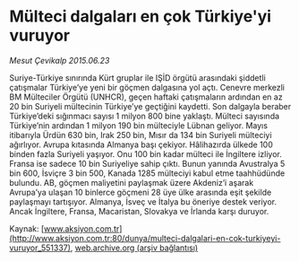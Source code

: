 # Mülteci dalgaları en çok Türkiye'yi vuruyor

*Mesut Çevikalp 2015.06.23*

<div class="pNewsDetailMainContent" itemprop="articleBody">
 <p>
  Suriye-Türkiye sınırında Kürt gruplar ile IŞİD örgütü arasındaki şiddetli çatışmalar Türkiye’ye yeni bir göçmen dalgasına yol açtı. Cenevre merkezli BM Mülteciler Örgütü (UNHCR), geçen haftaki çatışmaların ardından en az 20 bin Suriyeli mültecinin Türkiye’ye geçtiğini kaydetti. Son dalgayla beraber Türkiye’deki sığınmacı sayısı 1 milyon 800 bine yaklaştı. Mülteci sayısında Türkiye’nin ardından 1 milyon 190 bin mülteciyle Lübnan geliyor. Mayıs itibarıyla Ürdün 630 bin, Irak 250 bin, Mısır da 134 bin Suriyeli mülteciyi ağırlıyor. Avrupa kıtasında Almanya başı çekiyor. Hâlihazırda ülkede 100 binden fazla Suriyeli yaşıyor. Onu 100 bin kadar mülteci ile İngiltere izliyor. Fransa ise sadece 10 bin Suriyeliye sahip çıktı. Bunun yanında Avustralya 5 bin 600, İsviçre 3 bin 500, Kanada 1285 mülteciyi kabul etme taahhüdünde bulundu. AB, göçmen maliyetini paylaşmak üzere Akdeniz’i aşarak Avrupa’ya ulaşan 10 binlerce göçmeni 28 üye ülke arasında eşit şekilde paylaşmayı tartışıyor. Almanya, İsveç ve İtalya bu öneriye destek veriyor. Ancak İngiltere, Fransa, Macaristan, Slovakya ve İrlanda karşı duruyor.
 </p>
</div>


Kaynak: [www.aksiyon.com.tr](http://www.aksiyon.com.tr:80/dunya/multeci-dalgalari-en-cok-turkiyeyi-vuruyor_551337), [web.archive.org (arşiv bağlantısı)](http://web.archive.org/web/20150701033407/http://www.aksiyon.com.tr:80/dunya/multeci-dalgalari-en-cok-turkiyeyi-vuruyor_551337)
